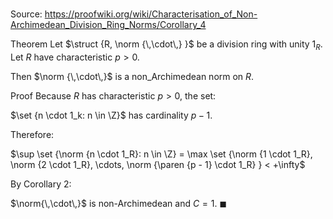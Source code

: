 # 

Source: https://proofwiki.org/wiki/Characterisation_of_Non-Archimedean_Division_Ring_Norms/Corollary_4

Theorem
Let $\struct {R, \norm {\,\cdot\,} }$ be a division ring with unity $1_R$.
Let $R$ have characteristic $p > 0$.

Then $\norm {\,\cdot\,}$ is a non_Archimedean norm on $R$.


Proof
Because $R$ has characteristic $p > 0$, the set:

$\set {n \cdot 1_k: n \in \Z}$
has cardinality $p - 1$.

Therefore:

$\sup \set {\norm {n \cdot 1_R}: n \in \Z} = \max \set {\norm {1 \cdot 1_R}, \norm {2 \cdot 1_R}, \cdots, \norm {\paren {p - 1} \cdot 1_R} } < +\infty$

By Corollary 2:

$\norm{\,\cdot\,}$ is non-Archimedean and $C = 1$.
$\blacksquare$





